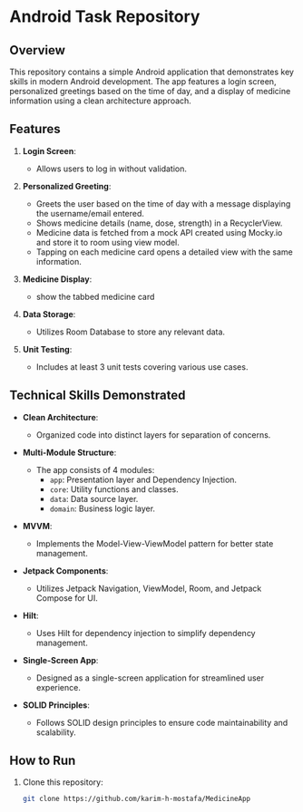 # Android Task Repository

## Overview

This repository contains a simple Android application that demonstrates key skills in modern Android development. The app features a login screen, personalized greetings based on the time of day, and a display of medicine information using a clean architecture approach.

## Features

1. **Login Screen**: 
   - Allows users to log in without validation.
  
2. **Personalized Greeting**:
   - Greets the user based on the time of day with a message displaying the username/email entered.
   - Shows medicine details (name, dose, strength) in a RecyclerView.
   - Medicine data is fetched from a mock API created using Mocky.io and store it to room using view model.
   - Tapping on each medicine card opens a detailed view with the same information.
  
3. **Medicine Display**:
   - show the tabbed medicine card

5. **Data Storage**:
   - Utilizes Room Database to store any relevant data.

6. **Unit Testing**:
   - Includes at least 3 unit tests covering various use cases.

## Technical Skills Demonstrated

- **Clean Architecture**: 
  - Organized code into distinct layers for separation of concerns.

- **Multi-Module Structure**:
  - The app consists of 4 modules:
    - `app`: Presentation layer and Dependency Injection.
    - `core`: Utility functions and classes.
    - `data`: Data source layer.
    - `domain`: Business logic layer.

- **MVVM**: 
  - Implements the Model-View-ViewModel pattern for better state management.

- **Jetpack Components**:
  - Utilizes Jetpack Navigation, ViewModel, Room, and Jetpack Compose for UI.

- **Hilt**: 
  - Uses Hilt for dependency injection to simplify dependency management.

- **Single-Screen App**: 
  - Designed as a single-screen application for streamlined user experience.

- **SOLID Principles**: 
  - Follows SOLID design principles to ensure code maintainability and scalability.

## How to Run

1. Clone this repository:
   ```bash
   git clone https://github.com/karim-h-mostafa/MedicineApp
